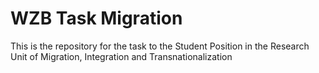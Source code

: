 # WZB Task Migration
This is the repository for the task to the Student Position in the Research Unit of Migration, Integration and Transnationalization
